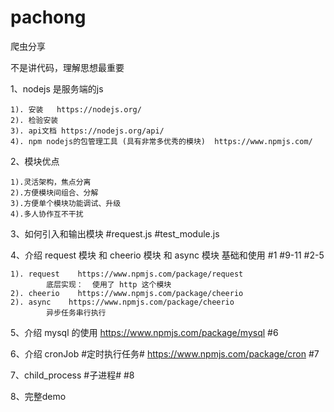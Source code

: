 # pachong
  爬虫分享
  
  
  不是讲代码，理解思想最重要


1、nodejs 是服务端的js

	1). 安装   https://nodejs.org/
	2). 检验安装 
	3). api文档 https://nodejs.org/api/
	4). npm nodejs的包管理工具 (具有非常多优秀的模块)  https://www.npmjs.com/

2、模块优点

	1).灵活架构，焦点分离 
	2).方便模块间组合、分解 
	3).方便单个模块功能调试、升级 
	4).多人协作互不干扰 

3、如何引入和输出模块  #request.js  #test_module.js

4、介绍 request 模块 和 cheerio 模块 和 async 模块 基础和使用  #1 #9-11 #2-5

	1). request    https://www.npmjs.com/package/request
			底层实现：  使用了 http 这个模块
	2). cheerio    https://www.npmjs.com/package/cheerio
	2). async    https://www.npmjs.com/package/cheerio
			异步任务串行执行
  
5、介绍 mysql 的使用   https://www.npmjs.com/package/mysql   #6

6、介绍 cronJob #定时执行任务#  https://www.npmjs.com/package/cron  #7

7、child_process  #子进程#   #8

8、完整demo
